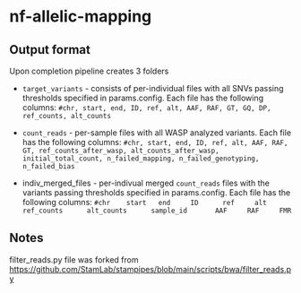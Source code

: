 # nf-allelic-mapping


## Output format
Upon completion pipeline creates 3 folders
- `target_variants` - consists of per-individual files with all SNVs passing thresholds specified in params.config. Each file has the following columns:
`#chr, start, end, ID, ref, alt, AAF, RAF, GT, GQ, DP, ref_counts, alt_counts`

- `count_reads` - per-sample files with all WASP analyzed variants. Each file has the following columns:
`#chr, start, end, ID, ref, alt, AAF, RAF, GT, ref_counts_after_wasp, alt_counts_after_wasp, initial_total_count, n_failed_mapping, n_failed_genotyping, n_failed_bias` 
- indiv_merged_files - per-indivual merged `count_reads` files with the variants passing thresholds specified in params.config. Each file has the following columns:
`#chr    start   end     ID      ref     alt     ref_counts      alt_counts      sample_id       AAF     RAF     FMR`



## Notes
filter_reads.py file was forked from https://github.com/StamLab/stampipes/blob/main/scripts/bwa/filter_reads.py